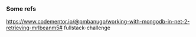 ### Some refs

https://www.codementor.io/@pmbanugo/working-with-mongodb-in-net-2-retrieving-mrlbeanm5# fullstack-challenge
